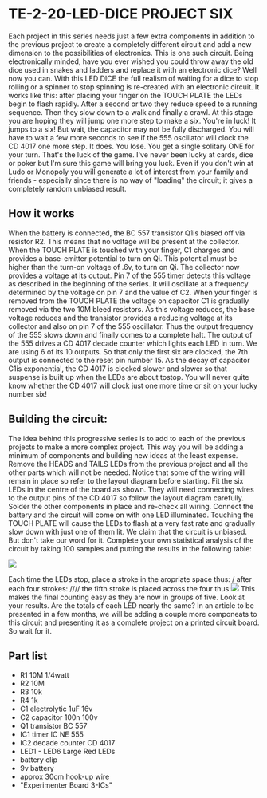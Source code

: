 # TE-2-20-LED-DICE  PROJECT SIX 

Each project in this series needs just a few extra components in addition to the previous project to create a completely different circuit and add a new dimension to the possibilities of electronics. This is one such circuit.  Being electronically minded, have you ever wished you could throw away the old dice used in snakes and ladders and replace it with an electronic dice? Well now you can. With this LED DICE the full realism of waiting for a dice to stop rolling or a spinner to stop spinning is re-created with an electronic circuit. It works like this: after placing your finger on the TOUCH PLATE the LEDs begin to flash rapidly. After a second or two they reduce speed to a running sequence. Then they slow down to a walk and finally a crawl. At this stage you are hoping they will jump one more step to make a six. You're in luck! It jumps to a six! But wait, the capacitor may not be fully discharged. You will have to wait a few more seconds to see if the 555 oscillator will clock the CD 4017 one more step. It does. You lose. You get a single solitary ONE for your turn. That's the luck of the game. I've never been lucky at cards, dice or poker but I'm sure this game will bring you luck. Even if you don't win at Ludo or Monopoly you will generate a lot of interest from your family and friends - especially since there is no way of "loading" the circuit; it gives a completely random unbiased result.  

## How it works
When the battery is connected, the BC 557 transistor Q1is biased off via resistor R2. This means that no voltage will be present at the collector. When the TOUCH PLATE is touched with your finger, C1 charges and provides a base-emitter potential to turn on Qi. This potential must be higher than the turn-on voltage of .6v, to turn on Qi. The collector now provides a voltage at its output. Pin 7 of the 555 timer detects this voltage as described in the beginning of the series. It will oscillate at a frequency determined by the voltage on pin 7 and the value of C2. When your finger is removed from the TOUCH PLATE the voltage on capacitor C1 is gradually removed via the two 10M bleed resistors. As this voltage reduces, the base voltage reduces and the transistor provides a reducing voltage at its collector and also on pin 7 of the 555 oscillator. Thus the output frequency of the 555 slows down and finally comes to a complete halt. The output of the 555 drives a CD 4017 decade counter which lights each LED in turn. We are using 6 of its 10 outputs. So that only the first six are clocked, the 7th output is connected to the reset pin number 15.  As the decay of capacitor C1is exponential, the CD 4017 is clocked slower and slower so that suspense is built up when the LEDs are about tostop. You will never quite know whether the CD 4017 will clock just one more time or sit on your lucky number six!   

## Building the circuit: 
The idea behind this progressive series is to add to each of the previous projects to make a more complex project. This way you will be adding a minimum of components and building new ideas at the least expense. Remove the HEADS and TAILS LEDs from the previous project and all the other parts which will not be needed. Notice that some of the wiring will remain in place so refer to the layout diagram before starting. Fit the six LEDs in the centre of the board as shown. They will need connecting wires to the output pins of the CD 4017 so follow the layout diagram carefully. Solder the other components in place and re-check all wiring. Connect the battery and the circuit will come on with one LED illuminated. Touching the TOUCH PLATE will cause the LEDs to flash at a very fast rate and gradually slow down with just one of them lit. We claim that the circuit is unbiased. But don't take our word for it. Complete your own statistical analysis of the circuit by taking 100 samples and putting the results in the following table:  

![](tbl)

Each time the LEDs stop, place a stroke in the aropriate space thus: / after each four strokes: //// the fifth stroke is placed across the four thus:![](5) This makes the final counting easy as they are now in groups of five. Look at your results. Are the totals of each LED nearly the same? In an article to be presented in a few months, we will be adding a couple more componeats to this circuit and presenting it as a complete project on a printed circuit board. So wait for it.  

## Part list
* R1 10M 1/4watt
* R2 10M
* R3 10k
* R4 1k
* C1 electrolytic 1uF 16v
* C2 capacitor 100n 100v
* Q1 transistor BC 557
* IC1 timer IC NE 555
* IC2 decade counter CD 4017
* LED1 - LED6 Large Red LEDs
* battery clip
* 9v battery
* approx 30cm hook-up wire
* "Experimenter Board 3-ICs" 

